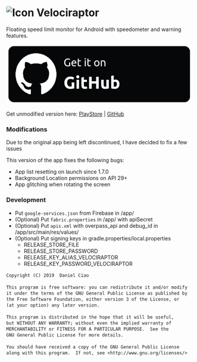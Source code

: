 ![Icon](./app/src/main/res/mipmap-mdpi/ic_launcher.png) Velociraptor
=========
Floating speed limit monitor for Android with speedometer and warning features.

[![Get it on GitHub](https://raw.githubusercontent.com/ErdbeerbaerLP/velociraptor/master/badge.png)](https://github.com/ErdbeerbaerLP/velociraptor/releases)

Get unmodified version here: [PlayStore](https://play.google.com/store/apps/details?id=com.pluscubed.velociraptor) | [GitHub](https://github.com/pluscubed/velociraptor)

### Modifications
Due to the original app being left discontinued, I have decided to fix a few issues

This version of the app fixes the following bugs:
- App list resetting on launch since 1.7.0
- Background Location permissions on API 29+
- App glitching when rotating the screen

### Development
- Put `google-services.json` from Firebase in /app/
- (Optional) Put `fabric.properties` in /app/ with apiSecret
- (Optional) Put `apis.xml` with overpass_api and debug_id in /app/src/main/res/values/
- (Optional) Put signing keys in gradle.properties/local.properties
    - RELEASE_STORE_FILE
    - RELEASE_STORE_PASSWORD
    - RELEASE_KEY_ALIAS_VELOCIRAPTOR
    - RELEASE_KEY_PASSWORD_VELOCIRAPTOR

```
Copyright (C) 2019  Daniel Ciao

This program is free software: you can redistribute it and/or modify
it under the terms of the GNU General Public License as published by
the Free Software Foundation, either version 3 of the License, or
(at your option) any later version.

This program is distributed in the hope that it will be useful,
but WITHOUT ANY WARRANTY; without even the implied warranty of
MERCHANTABILITY or FITNESS FOR A PARTICULAR PURPOSE.  See the
GNU General Public License for more details.

You should have received a copy of the GNU General Public License
along with this program.  If not, see <http://www.gnu.org/licenses/>
```
